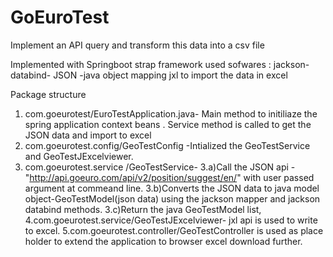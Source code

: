 # GoEuroTest
Implement an API query and transform this data into a csv file

Implemented with Springboot strap framework
used sofwares :
jackson-databind- JSON -java object mapping
jxl to import the data in excel

Package structure
1. com.goeurotest/EuroTestApplication.java- Main method to initiliaze the spring application context beans . 
Service method is called to get the JSON data
and import to excel
2. com.goeurotest.config/GeoTestConfig -Intialized the GeoTestService and GeoTestJExcelviewer.
3. com.goeurotest.service /GeoTestService-
3.a)Call the JSON api -"http://api.goeuro.com/api/v2/position/suggest/en/" 
with user passed argument at commeand line.
3.b)Converts the JSON data to java model object-GeoTestModel(json data) using the jackson mapper and jackson databind methods.
3.c)Return the java GeoTestModel list,
4.com.goeurotest.service/GeoTestJExcelviewer- jxl api is used to write to excel.
5.com.goeurotest.controller/GeoTestController is used as place holder to extend the application to browser excel download further.






